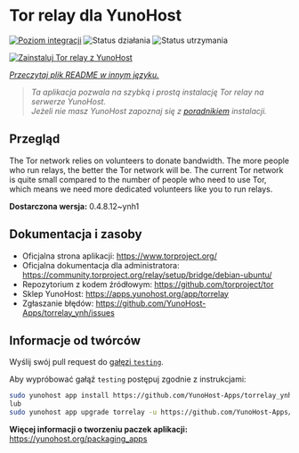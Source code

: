 <!--
To README zostało automatycznie wygenerowane przez <https://github.com/YunoHost/apps/tree/master/tools/readme_generator>
Nie powinno być ono edytowane ręcznie.
-->

# Tor relay dla YunoHost

[![Poziom integracji](https://apps.yunohost.org/badge/integration/torrelay)](https://ci-apps.yunohost.org/ci/apps/torrelay/)
![Status działania](https://apps.yunohost.org/badge/state/torrelay)
![Status utrzymania](https://apps.yunohost.org/badge/maintained/torrelay)

[![Zainstaluj Tor relay z YunoHost](https://install-app.yunohost.org/install-with-yunohost.svg)](https://install-app.yunohost.org/?app=torrelay)

*[Przeczytaj plik README w innym języku.](./ALL_README.md)*

> *Ta aplikacja pozwala na szybką i prostą instalację Tor relay na serwerze YunoHost.*  
> *Jeżeli nie masz YunoHost zapoznaj się z [poradnikiem](https://yunohost.org/install) instalacji.*

## Przegląd

The Tor network relies on volunteers to donate bandwidth. The more people who run relays, the better the Tor network will be. The current Tor network is quite small compared to the number of people who need to use Tor, which means we need more dedicated volunteers like you to run relays.

**Dostarczona wersja:** 0.4.8.12~ynh1
## Dokumentacja i zasoby

- Oficjalna strona aplikacji: <https://www.torproject.org/>
- Oficjalna dokumentacja dla administratora: <https://community.torproject.org/relay/setup/bridge/debian-ubuntu/>
- Repozytorium z kodem źródłowym: <https://github.com/torproject/tor>
- Sklep YunoHost: <https://apps.yunohost.org/app/torrelay>
- Zgłaszanie błędów: <https://github.com/YunoHost-Apps/torrelay_ynh/issues>

## Informacje od twórców

Wyślij swój pull request do [gałęzi `testing`](https://github.com/YunoHost-Apps/torrelay_ynh/tree/testing).

Aby wypróbować gałąź `testing` postępuj zgodnie z instrukcjami:

```bash
sudo yunohost app install https://github.com/YunoHost-Apps/torrelay_ynh/tree/testing --debug
lub
sudo yunohost app upgrade torrelay -u https://github.com/YunoHost-Apps/torrelay_ynh/tree/testing --debug
```

**Więcej informacji o tworzeniu paczek aplikacji:** <https://yunohost.org/packaging_apps>
